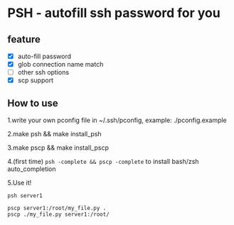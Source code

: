 # PSH - autofill ssh password for you

## feature
 - [x] auto-fill password
 - [x] glob connection name match
 - [ ] other ssh options
 - [x] scp support

## How to use

1.write your own pconfig file in ~/.ssh/pconfig, example: ./pconfig.example

2.make psh && make install_psh

3.make pscp && make install_pscp

4.(first time) `psh -complete && pscp -complete` to install bash/zsh auto_completion

5.Use it!
```
psh server1

pscp server1:/root/my_file.py .
pscp ./my_file.py server1:/root/
```
